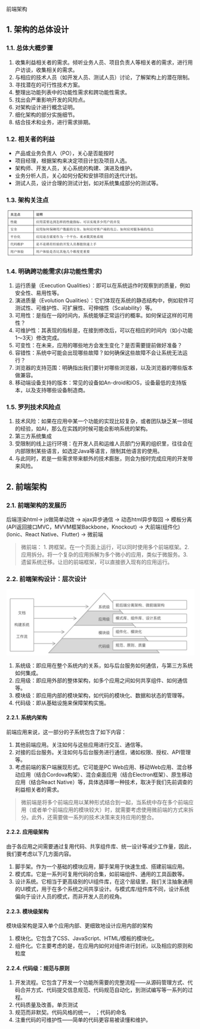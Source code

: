 <div class="title"> 前端架构</div>

## 1. 架构的总体设计

### 1.1. 总体大概步骤

1. 收集利益相关者的需求。倾听业务人员、项目负责人等相关者的需求，进行用户访谈，收集相关的需求。
2. 与相应的技术人员（如开发人员、测试人员）讨论，了解架构上的潜在限制。
3. 寻找潜在的可行性技术方案。
4. 整理出功能列表中的功能性需求和跨功能性需求。
5. 找出会严重影响开发的风险点。
6. 对架构设计进行概念证明。
7. 细化架构的部分实施细节。
8. 结合技术和业务，进行需求排期。

### 1.2. 相关者的利益

* 产品或业务负责人（PO），关心是否能按时
* 项目经理，根据架构来决定项目计划及项目人选。
* 架构师、开发人员，关心系统的构建、演进及维护。
* 业务分析人员，关心如何分配和安排项目的迭代计划。
* 测试人员，设计合理的测试计划，如对系统集成部分的测试等。

### 1.3. 架构关注点

![](./img/img13.png )

### 1.4. 明确跨功能需求(非功能性需求)

1. 运行质量（Execution Qualities）：即可以在系统运作时观察到的质量，例如安全性、易用性等。
2. 演进质量（Evolution Qualities）：它们体现在系统的静态结构中，例如软件可测试性、可维护性、可扩展性、可伸缩性（Scalability）等。
3. 可用性：是指在一段时间内，系统能够正常运行的概率。如何保证这样的可用性？
4. 可维护性：其表现的指标是，在接到修改后，可以在相应的时间内（如小功能1～3天）修改完成。
5. 可变性：在未来，应用的哪些地方会发生变化？是否需要提前做好准备？
6. 容错性：系统中可能会出现哪些故障？如何确保这些故障不会让系统无法运行？
7. 浏览器的支持范围：明确指出我们要针对哪些浏览器，以及浏览器的哪些版本做兼容。
8. 移动端设备支持的版本：常见的设备如An-droid和iOS，设备最低的支持版本，以及支持哪些设备制造商。

### 1.5. 罗列技术风险点
1. 技术风险：如果在应用中某一个功能的实现比较复杂，或者团队缺乏某一领域的经验，如AI，那么在实践的时候可能会影响系统的架构。
2. 第三方系统集成
3. 受限制的线上运行环境：在开发人员和运维人员部门分离的组织里，往往会在内部限制某些语言，如选定Java等语言，限制其他语言的使用。
4. 与此同时，若是一些需求带来额外的技术膨胀，则会为按时完成应用的开发带来风险。

## 2. 前端架构
### 2.1. 前端架构的发展历
后端渲染html-> js做简单动效 -> ajax异步通信 -> 动态html异步取回 -> 模板分离(API返回接口MVC，MVVM框架Backbone，Knockout) -> 大前端(组件化)(Ionic、React Native、Flutter) -> 微前端
> 微前端： 1. 跨框架。在一个页面上运行，可以同时使用多个前端框架。2. 应用拆分。将一个复杂的应用拆解为多个微小的应用，类似于微服务。3. 遗留系统迁移。让旧的前端框架，可以直接嵌入现有的应用运行。

### 2.2. 前端架构设计：层次设计
![image](./img/img34.png)
1. 系统级：即应用在整个系统内的关系，如与后台服务如何通信，与第三方系统如何集成。
2. 应用级：即应用外部的整体架构，如多个应用之间如何共享组件、如何通信等。
3. 模块级：即应用内部的模块架构，如代码的模块化、数据和状态的管理等。
4. 代码级：即从基础设施来保障架构实施。

#### 2.2.1. 系统内架构
前端应用来说，这一部分的子系统包含了如下内容：
1. 其他前端应用。关注如何与这些应用进行交互、通信等。
2. 对接的后台服务。关注如何与后台服务进行通信，诸如权限、授权、API管理等。
3. 考虑前端的客户端展现形式。它可能是PC Web应用、移动Web应用、混合移动应用（结合Cordova构架）、混合桌面应用（结合Electron框架）、原生移动应用（结合React Native）等，具体选择哪一种技术，取决于我们先前调查的利益相关者的需求。
> 微前端是将多个前端应用以某种形式结合到一起，当系统中存在多个前端应用（或者单个前端应用的模块较大）时，就需要考虑使用微前端的方式来拆分。此外，还需要做一系列的技术决策来支持应用的整合。

#### 2.2.2. 应用级架构
由于各应用之间需要通过复用代码、共享组件库、统一设计等减少工作量，因此，我们要考虑以下几方面内容。
1. 脚手架。作为一个基础的模块应用，脚手架用于快速生成、搭建前端应用。
2. 模式库。它是一系列可复用代码的合集，如前端组件、通用的工具函数等。
3. 设计系统。它相当于更高级别的UI组件库，在这个层级里，我们关注抽象通用的UI模式，用于在多个系统之间共享设计。与模式库/组件库不同，设计系统偏向于设计人员的模式，而非开发人员的视角。

#### 2.2.3. 模块级架构
模块级架构是深入单个应用内部、更细致地设计应用内部的架构
1. 模块化。它包含了CSS、JavaScript、HTML/模板的模块化。
2. 组件化。它主要考虑的是，在应用内如何对组件进行封闭，以及相应的原则和粒度

#### 2.2.4. 代码级：规范与原则
1. 开发流程。它包含了开发一个功能所需要的完整流程——从源码管理方式、代码合并方式、代码提交信息规范、代码规范自动化，到测试编写等一系列的过程。
2. 代码质量及改善。单页测试
3. 规范而非默契。代码风格的统一， ；代码的命名
4. 注重代码的可维护性——简单的代码更容易被读懂和维护。